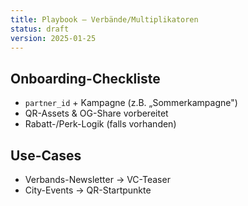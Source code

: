 ```yaml
---
title: Playbook — Verbände/Multiplikatoren
status: draft
version: 2025-01-25
---
```


## Onboarding-Checkliste

- `partner_id` + Kampagne (z.B. „Sommerkampagne")
- QR-Assets & OG-Share vorbereitet
- Rabatt-/Perk-Logik (falls vorhanden)

## Use-Cases

- Verbands-Newsletter → VC-Teaser
- City-Events → QR-Startpunkte